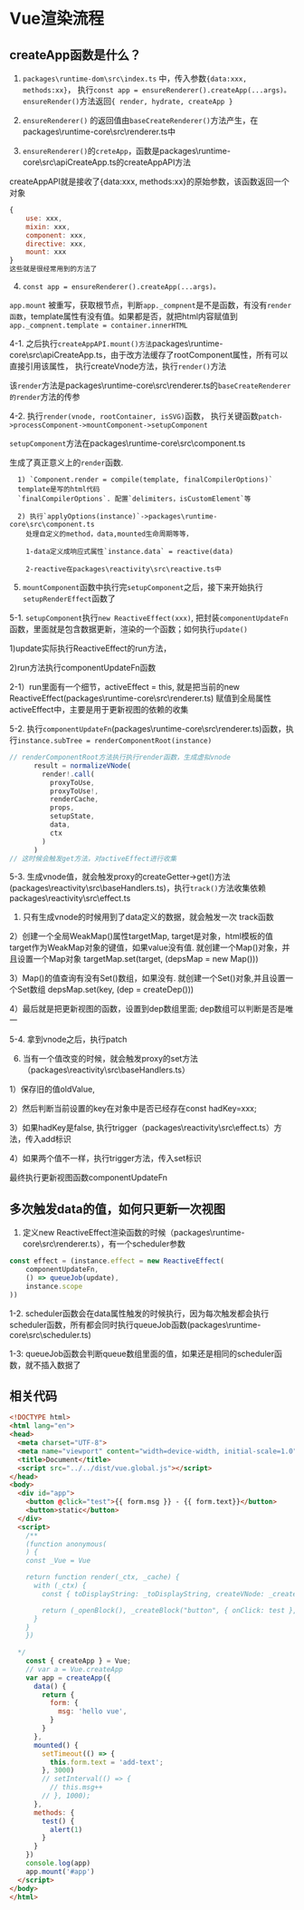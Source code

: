 # Vue渲染流程

## createApp函数是什么？

1. `packages\runtime-dom\src\index.ts` 中，传入参数`{data:xxx, methods:xx}`， 执行`const app = ensureRenderer().createApp(...args)。` `ensureRender()`方法返回`{ render, hydrate, createApp }`

2. `ensureRenderer()` 的返回值由`baseCreateRenderer()`方法产生，在packages\runtime-core\src\renderer.ts中

3. `ensureRenderer()`的`creteApp`，函数是packages\runtime-core\src\apiCreateApp.ts的createAppAPI方法

createAppAPI就是接收了{data:xxx, methods:xx}的原始参数，该函数返回一个对象

```js
{
    use: xxx,
    mixin: xxx,
    component: xxx,
    directive: xxx,
    mount: xxx
} 
这些就是很经常用到的方法了

```

4. `const app = ensureRenderer().createApp(...args)。`

`app.mount` 被重写，获取根节点，判断`app._compnent`是不是函数，有没有`render函数`，template属性有没有值。如果都是否，就把html内容赋值到`app._compnent.template = container.innerHTML`

4-1. 之后执行`createAppAPI.mount()方法`packages\runtime-core\src\apiCreateApp.ts，由于改方法缓存了rootComponent属性，所有可以直接引用该属性， 执行createVnode方法，执行`render()`方法

该`render`方法是packages\runtime-core\src\renderer.ts的`baseCreateRenderer的render`方法的传参

4-2. 执行`render(vnode, rootContainer, isSVG)`函数， 执行关键函数`patch->processComponent->mountComponent->setupComponent`

 `setupComponent`方法在packages\runtime-core\src\component.ts

 生成了真正意义上的`render`函数. 

      1) `Component.render = compile(template, finalCompilerOptions)`
      template是写的html代码
      `finalCompilerOptions`. 配置`delimiters，isCustomElement`等

      2) 执行`applyOptions(instance)`->packages\runtime-core\src\component.ts
        处理自定义的method，data,mounted生命周期等等，

        1-data定义成响应式属性`instance.data` = reactive(data)

        2-reactive在packages\reactivity\src\reactive.ts中

5. `mountComponent`函数中执行完`setupComponent`之后，接下来开始执行`setupRenderEffect`函数了

5-1. `setupComponent`执行`new ReactiveEffect(xxx)`, 把封装`componentUpdateFn`函数，里面就是包含数据更新，渲染的一个函数；如何执行`update()`

1)update实际执行ReactiveEffect的run方法，

2)run方法执行componentUpdateFn函数

2-1）run里面有一个细节，activeEffect = this, 就是把当前的new ReactiveEffect(packages\runtime-core\src\renderer.ts)
赋值到全局属性activeEffect中，主要是用于更新视图的依赖的收集

5-2. 执行`componentUpdateFn`(packages\runtime-core\src\renderer.ts)函数，执行`instance.subTree = renderComponentRoot(instance)`

```js
// renderComponentRoot方法执行执行render函数，生成虚拟vnode
      result = normalizeVNode(
        render!.call(
          proxyToUse,
          proxyToUse!,
          renderCache,
          props,
          setupState,
          data,
          ctx
        )
      )
// 这时候会触发get方法，对activeEffect进行收集
```
5-3. 生成vnode值，就会触发proxy的createGetter->get()方法(packages\reactivity\src\baseHandlers.ts)，执行`track()`方法收集依赖packages\reactivity\src\effect.ts

1) 只有生成vnode的时候用到了data定义的数据，就会触发一次 track函数

2）创建一个全局WeakMap()属性targetMap, target是对象，html模板的值
target作为WeakMap对象的键值，如果value没有值. 就创建一个Map()对象，并且设置一个Map对象
targetMap.set(target, (depsMap = new Map()))

3）Map()的值查询有没有Set()数组，如果没有. 就创建一个Set()对象,并且设置一个Set数组
depsMap.set(key, (dep = createDep()))
    
4）最后就是把更新视图的函数，设置到dep数组里面; dep数组可以判断是否是唯一

5-4. 拿到vnode之后，执行patch

6. 当有一个值改变的时候，就会触发proxy的set方法（packages\reactivity\src\baseHandlers.ts）

1）保存旧的值oldValue, 

2）然后判断当前设置的key在对象中是否已经存在const hadKey=xxx; 

3）如果hadKey是false, 执行trigger（packages\reactivity\src\effect.ts）方法，传入add标识

4）如果两个值不一样，执行trigger方法，传入set标识

最终执行更新视图函数componentUpdateFn

## 多次触发data的值，如何只更新一次视图

1. 定义new ReactiveEffect渲染函数的时候（packages\runtime-core\src\renderer.ts），有一个scheduler参数
```js
const effect = (instance.effect = new ReactiveEffect(
    componentUpdateFn,
    () => queueJob(update),
    instance.scope
))
```
1-2. scheduler函数会在data属性触发的时候执行，因为每次触发都会执行scheduler函数，所有都会同时执行queueJob函数(packages\runtime-core\src\scheduler.ts)

1-3: queueJob函数会判断queue数组里面的值，如果还是相同的scheduler函数，就不插入数据了

## 相关代码

```html
<!DOCTYPE html>
<html lang="en">
<head>
  <meta charset="UTF-8">
  <meta name="viewport" content="width=device-width, initial-scale=1.0">
  <title>Document</title>
  <script src="../../dist/vue.global.js"></script>
</head>
<body>
  <div id="app">
    <button @click="test">{{ form.msg }} - {{ form.text}}</button>
    <button>static</button>
  </div>
  <script>
    /**
    (function anonymous(
    ) {
    const _Vue = Vue

    return function render(_ctx, _cache) {
      with (_ctx) {
        const { toDisplayString: _toDisplayString, createVNode: _createVNode, openBlock: _openBlock, createBlock: _createBlock } = _Vue

        return (_openBlock(), _createBlock("button", { onClick: test }, _toDisplayString(form.msg) + " - " + _toDisplayString(form.text), 9 , ["onClick"]))
      }
    }
    })
    
  */
    const { createApp } = Vue;
    // var a = Vue.createApp
    var app = createApp({
      data() {
        return {
          form: {
            msg: 'hello vue',
          }
        }
      },
      mounted() {
        setTimeout(() => {
          this.form.text = 'add-text';
        }, 3000)
        // setInterval(() => {
          // this.msg++
        // }, 1000);
      },
      methods: {
        test() {
          alert(1)
        }
      }
    })
    console.log(app)
    app.mount('#app')
  </script>
</body>
</html>
```